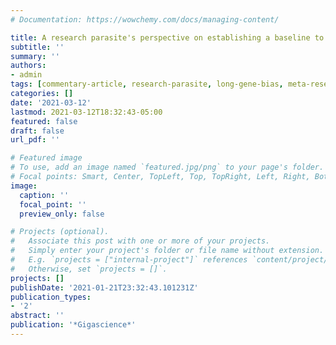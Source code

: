 ```yaml
---
# Documentation: https://wowchemy.com/docs/managing-content/

title: A research parasite's perspective on establishing a baseline to avoid errors in secondary analyses
subtitle: ''
summary: ''
authors:
- admin
tags: [commentary-article, research-parasite, long-gene-bias, meta-research]
categories: []
date: '2021-03-12'
lastmod: 2021-03-12T18:32:43-05:00
featured: false
draft: false
url_pdf: ''

# Featured image
# To use, add an image named `featured.jpg/png` to your page's folder.
# Focal points: Smart, Center, TopLeft, Top, TopRight, Left, Right, BottomLeft, Bottom, BottomRight.
image:
  caption: ''
  focal_point: ''
  preview_only: false

# Projects (optional).
#   Associate this post with one or more of your projects.
#   Simply enter your project's folder or file name without extension.
#   E.g. `projects = ["internal-project"]` references `content/project/deep-learning/index.md`.
#   Otherwise, set `projects = []`.
projects: []
publishDate: '2021-01-21T23:32:43.101231Z'
publication_types:
- '2'
abstract: ''
publication: '*Gigascience*'
---
```

